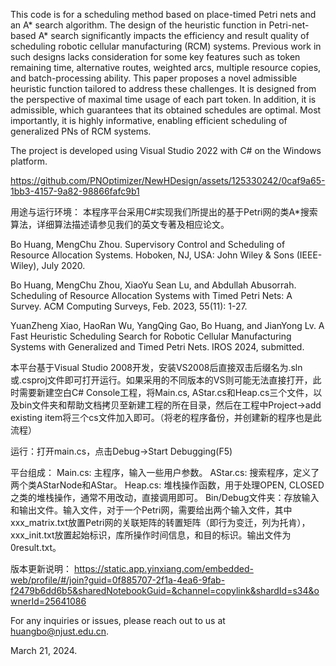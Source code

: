 This code is for a scheduling method based on place-timed Petri nets and an A* search algorithm. The design of the heuristic function in Petri-net-based A* search significantly impacts the efficiency and result quality of scheduling robotic cellular manufacturing (RCM) systems. Previous work in such designs lacks consideration for some key features such as token remaining time, alternative routes, weighted arcs, multiple resource copies, and batch-processing ability. This paper proposes a novel admissible heuristic function tailored to address these challenges. It is designed from the perspective of maximal time usage of each part token. In addition, it is admissible, which guarantees that its obtained schedules are optimal. Most importantly, it is highly informative, enabling efficient scheduling of generalized PNs of RCM systems.

The project is developed using Visual Studio 2022 with C# on the Windows platform.

https://github.com/PNOptimizer/NewHDesign/assets/125330242/0caf9a65-1bb3-4157-9a82-98866fafc9b1


用途与运行环境：
本程序平台采用C#实现我们所提出的基于Petri网的类A*搜索算法，详细算法描述请参见我们的英文专著及相应论文。

Bo Huang, MengChu Zhou. Supervisory Control and Scheduling of Resource Allocation Systems. Hoboken, NJ, USA: John Wiley & Sons (IEEE-Wiley), July 2020.

Bo Huang, MengChu Zhou, XiaoYu Sean Lu, and Abdullah Abusorrah. Scheduling of Resource Allocation Systems with Timed Petri Nets: A Survey. ACM Computing Surveys, Feb. 2023, 55(11): 1-27. 

YuanZheng Xiao, HaoRan Wu, YangQing Gao, Bo Huang, and JianYong Lv. A Fast Heuristic Scheduling Search for Robotic Cellular Manufacturing Systems with Generalized and Timed Petri Nets. IROS 2024, submitted.


本平台基于Visual Studio 2008开发，安装VS2008后直接双击后缀名为.sln或.csproj文件即可打开运行。如果采用的不同版本的VS则可能无法直接打开，此时需要新建空白C# Console工程，将Main.cs, AStar.cs和Heap.cs三个文件，以及bin文件夹和帮助文档拷贝至新建工程的所在目录，然后在工程中Project->add existing item将三个cs文件加入即可。（将老的程序备份，并创建新的程序也是此流程）

运行：打开main.cs，点击Debug->Start Debugging(F5)

平台组成：
Main.cs: 主程序，输入一些用户参数。
AStar.cs: 搜索程序，定义了两个类AStarNode和AStar。
Heap.cs: 堆栈操作函数，用于处理OPEN, CLOSED之类的堆栈操作，通常不用改动，直接调用即可。
Bin/Debug文件夹：存放输入和输出文件。输入文件，对于一个Petri网，需要给出两个输入文件，其中xxx_matrix.txt放置Petri网的关联矩阵的转置矩阵（即行为变迁，列为托肯），xxx_init.txt放置起始标识，库所操作时间信息，和目的标识。输出文件为0result.txt。

版本更新说明：
https://static.app.yinxiang.com/embedded-web/profile/#/join?guid=0f885707-2f1a-4ea6-9fab-f2479b6dd6b5&sharedNotebookGuid=&channel=copylink&shardId=s34&ownerId=25641086

For any inquiries or issues, please reach out to us at huangbo@njust.edu.cn.

March 21, 2024.
